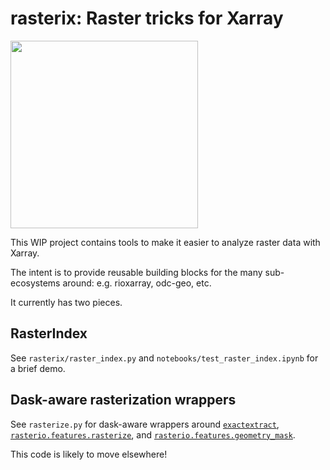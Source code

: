 # rasterix: Raster tricks for Xarray

<img src="rasterix.png" width="300">

This WIP project contains tools to make it easier to analyze raster data with Xarray.

The intent is to provide reusable building blocks for the many sub-ecosystems around: e.g. rioxarray, odc-geo, etc.

It currently has two pieces.

## RasterIndex

See `rasterix/raster_index.py` and `notebooks/test_raster_index.ipynb` for a brief demo.

## Dask-aware rasterization wrappers

See `rasterize.py` for dask-aware wrappers around [`exactextract`](https://github.com/dcherian/rasterix/blob/ec3f51e60e25aa312e6f48c4b22f91bec70413ed/rasterize.py#L165), [`rasterio.features.rasterize`](https://github.com/dcherian/rasterix/blob/ec3f51e60e25aa312e6f48c4b22f91bec70413ed/rasterize.py#L307), and [`rasterio.features.geometry_mask`](https://github.com/dcherian/rasterix/blob/ec3f51e60e25aa312e6f48c4b22f91bec70413ed/rasterize.py#L472).

This code is likely to move elsewhere!
